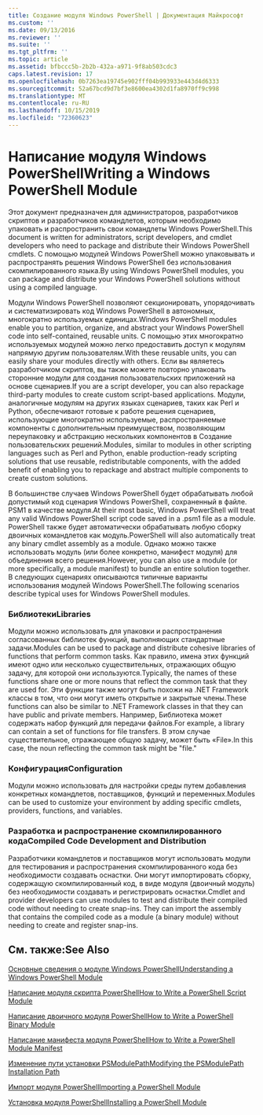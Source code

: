 ```yaml
---
title: Создание модуля Windows PowerShell | Документация Майкрософт
ms.custom: ''
ms.date: 09/13/2016
ms.reviewer: ''
ms.suite: ''
ms.tgt_pltfrm: ''
ms.topic: article
ms.assetid: bfbccc5b-2b2b-432a-a971-9f8ab503cdc3
caps.latest.revision: 17
ms.openlocfilehash: 0b7263ea19745e902fff04b993933e443d4d6333
ms.sourcegitcommit: 52a67bcd9d7bf3e8600ea4302d1fa8970ff9c998
ms.translationtype: MT
ms.contentlocale: ru-RU
ms.lasthandoff: 10/15/2019
ms.locfileid: "72360623"
---
```

# <a name="writing-a-windows-powershell-module"></a><span data-ttu-id="5a9a7-102">Написание модуля Windows PowerShell</span><span class="sxs-lookup"><span data-stu-id="5a9a7-102">Writing a Windows PowerShell Module</span></span>

<span data-ttu-id="5a9a7-103">Этот документ предназначен для администраторов, разработчиков скриптов и разработчиков командлетов, которым необходимо упаковать и распространить свои командлеты Windows PowerShell.</span><span class="sxs-lookup"><span data-stu-id="5a9a7-103">This document is written for administrators, script developers, and cmdlet developers who need to package and distribute their Windows PowerShell cmdlets.</span></span> <span data-ttu-id="5a9a7-104">С помощью модулей Windows PowerShell можно упаковывать и распространять решения Windows PowerShell без использования скомпилированного языка.</span><span class="sxs-lookup"><span data-stu-id="5a9a7-104">By using Windows PowerShell modules, you can package and distribute your Windows PowerShell solutions without using a compiled language.</span></span>

<span data-ttu-id="5a9a7-105">Модули Windows PowerShell позволяют секционировать, упорядочивать и систематизировать код Windows PowerShell в автономных, многократно используемых единицах.</span><span class="sxs-lookup"><span data-stu-id="5a9a7-105">Windows PowerShell modules enable you to partition, organize, and abstract your Windows PowerShell code into self-contained, reusable units.</span></span> <span data-ttu-id="5a9a7-106">С помощью этих многократно используемых модулей можно легко предоставить доступ к модулям напрямую другим пользователям.</span><span class="sxs-lookup"><span data-stu-id="5a9a7-106">With these reusable units, you can easily share your modules directly with others.</span></span> <span data-ttu-id="5a9a7-107">Если вы являетесь разработчиком скриптов, вы также можете повторно упаковать сторонние модули для создания пользовательских приложений на основе сценариев.</span><span class="sxs-lookup"><span data-stu-id="5a9a7-107">If you are a script developer, you can also repackage third-party modules to create custom script-based applications.</span></span> <span data-ttu-id="5a9a7-108">Модули, аналогичные модулям на других языках сценариев, таких как Perl и Python, обеспечивают готовые к работе решения сценариев, использующие многократно используемые, распространяемые компоненты с дополнительным преимуществом, позволяющим переупаковку и абстракцию нескольких компонентов в Создание пользовательских решений.</span><span class="sxs-lookup"><span data-stu-id="5a9a7-108">Modules, similar to modules in other scripting languages such as Perl and Python, enable production-ready scripting solutions that use reusable, redistributable components, with the added benefit of enabling you to repackage and abstract multiple components to create custom solutions.</span></span>

<span data-ttu-id="5a9a7-109">В большинстве случаев Windows PowerShell будет обрабатывать любой допустимый код сценария Windows PowerShell, сохраненный в файле. PSM1 в качестве модуля.</span><span class="sxs-lookup"><span data-stu-id="5a9a7-109">At their most basic, Windows PowerShell will treat any valid Windows PowerShell script code saved in a .psm1 file as a module.</span></span> <span data-ttu-id="5a9a7-110">PowerShell также будет автоматически обрабатывать любую сборку двоичных командлетов как модуль.</span><span class="sxs-lookup"><span data-stu-id="5a9a7-110">PowerShell will also automatically treat any binary cmdlet assembly as a module.</span></span> <span data-ttu-id="5a9a7-111">Однако можно также использовать модуль (или более конкретно, манифест модуля) для объединения всего решения.</span><span class="sxs-lookup"><span data-stu-id="5a9a7-111">However, you can also use a module (or more specifically, a module manifest) to bundle an entire solution together.</span></span> <span data-ttu-id="5a9a7-112">В следующих сценариях описываются типичные варианты использования модулей Windows PowerShell.</span><span class="sxs-lookup"><span data-stu-id="5a9a7-112">The following scenarios describe typical uses for Windows PowerShell modules.</span></span>

### <a name="libraries"></a><span data-ttu-id="5a9a7-113">Библиотеки</span><span class="sxs-lookup"><span data-stu-id="5a9a7-113">Libraries</span></span>

<span data-ttu-id="5a9a7-114">Модули можно использовать для упаковки и распространения согласованных библиотек функций, выполняющих стандартные задачи.</span><span class="sxs-lookup"><span data-stu-id="5a9a7-114">Modules can be used to package and distribute cohesive libraries of functions that perform common tasks.</span></span> <span data-ttu-id="5a9a7-115">Как правило, имена этих функций имеют одно или несколько существительных, отражающих общую задачу, для которой они используются.</span><span class="sxs-lookup"><span data-stu-id="5a9a7-115">Typically, the names of these functions share one or more nouns that reflect the common task that they are used for.</span></span> <span data-ttu-id="5a9a7-116">Эти функции также могут быть похожи на .NET Framework классы в том, что они могут иметь открытые и закрытые члены.</span><span class="sxs-lookup"><span data-stu-id="5a9a7-116">These functions can also be similar to .NET Framework classes in that they can have public and private members.</span></span> <span data-ttu-id="5a9a7-117">Например, Библиотека может содержать набор функций для передачи файлов.</span><span class="sxs-lookup"><span data-stu-id="5a9a7-117">For example, a library can contain a set of functions for file transfers.</span></span> <span data-ttu-id="5a9a7-118">В этом случае существительное, отражающее общую задачу, может быть «File».</span><span class="sxs-lookup"><span data-stu-id="5a9a7-118">In this case, the noun reflecting the common task might be "file."</span></span>

### <a name="configuration"></a><span data-ttu-id="5a9a7-119">Конфигурация</span><span class="sxs-lookup"><span data-stu-id="5a9a7-119">Configuration</span></span>

<span data-ttu-id="5a9a7-120">Модули можно использовать для настройки среды путем добавления конкретных командлетов, поставщиков, функций и переменных.</span><span class="sxs-lookup"><span data-stu-id="5a9a7-120">Modules can be used to customize your environment by adding specific cmdlets, providers, functions, and variables.</span></span>

### <a name="compiled-code-development-and-distribution"></a><span data-ttu-id="5a9a7-121">Разработка и распространение скомпилированного кода</span><span class="sxs-lookup"><span data-stu-id="5a9a7-121">Compiled Code Development and Distribution</span></span>

<span data-ttu-id="5a9a7-122">Разработчики командлетов и поставщиков могут использовать модули для тестирования и распространения скомпилированного кода без необходимости создавать оснастки. Они могут импортировать сборку, содержащую скомпилированный код, в виде модуля (двоичный модуль) без необходимости создавать и регистрировать оснастки.</span><span class="sxs-lookup"><span data-stu-id="5a9a7-122">Cmdlet and provider developers can use modules to test and distribute their compiled code without needing to create snap-ins. They can import the assembly that contains the compiled code as a module (a binary module) without needing to create and register snap-ins.</span></span>

## <a name="see-also"></a><span data-ttu-id="5a9a7-123">См. также:</span><span class="sxs-lookup"><span data-stu-id="5a9a7-123">See Also</span></span>

[<span data-ttu-id="5a9a7-124">Основные сведения о модуле Windows PowerShell</span><span class="sxs-lookup"><span data-stu-id="5a9a7-124">Understanding a Windows PowerShell Module</span></span>](./understanding-a-windows-powershell-module.md)

[<span data-ttu-id="5a9a7-125">Написание модуля скрипта PowerShell</span><span class="sxs-lookup"><span data-stu-id="5a9a7-125">How to Write a PowerShell Script Module</span></span>](./how-to-write-a-powershell-script-module.md)

[<span data-ttu-id="5a9a7-126">Написание двоичного модуля PowerShell</span><span class="sxs-lookup"><span data-stu-id="5a9a7-126">How to Write a PowerShell Binary Module</span></span>](./how-to-write-a-powershell-binary-module.md)

[<span data-ttu-id="5a9a7-127">Написание манифеста модуля PowerShell</span><span class="sxs-lookup"><span data-stu-id="5a9a7-127">How to Write a PowerShell Module Manifest</span></span>](how-to-write-a-powershell-module-manifest.md)

[<span data-ttu-id="5a9a7-128">Изменение пути установки PSModulePath</span><span class="sxs-lookup"><span data-stu-id="5a9a7-128">Modifying the PSModulePath Installation Path</span></span>](./modifying-the-psmodulepath-installation-path.md)

[<span data-ttu-id="5a9a7-129">Импорт модуля PowerShell</span><span class="sxs-lookup"><span data-stu-id="5a9a7-129">Importing a PowerShell Module</span></span>](./importing-a-powershell-module.md)

[<span data-ttu-id="5a9a7-130">Установка модуля PowerShell</span><span class="sxs-lookup"><span data-stu-id="5a9a7-130">Installing a PowerShell Module</span></span>](./installing-a-powershell-module.md)
